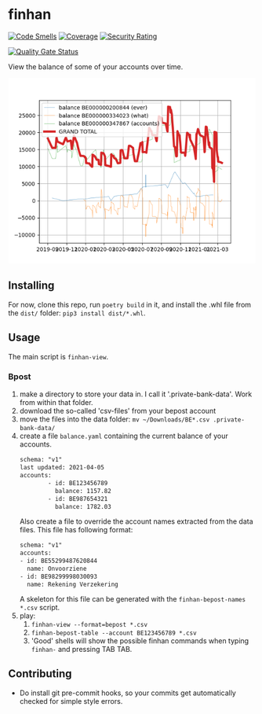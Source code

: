 # finhan

[![Code Smells](https://sonarcloud.io/api/project_badges/measure?project=xtofl_finhan&metric=code_smells)](https://sonarcloud.io/dashboard?id=xtofl_finhan)
[![Coverage](https://sonarcloud.io/api/project_badges/measure?project=xtofl_finhan&metric=coverage)](https://sonarcloud.io/dashboard?id=xtofl_finhan)
[![Security Rating](https://sonarcloud.io/api/project_badges/measure?project=xtofl_finhan&metric=security_rating)](https://sonarcloud.io/dashboard?id=xtofl_finhan)

[![Quality Gate Status](https://sonarcloud.io/api/project_badges/measure?project=xtofl_finhan&metric=alert_status)](https://sonarcloud.io/dashboard?id=xtofl_finhan)

View the balance of some of your accounts over time.

![demo-data](tests_e2e/demo-data/grand-total.png)

## Installing

For now, clone this repo, run `poetry build` in it, and install the .whl file
from the `dist/` folder: `pip3 install dist/*.whl`.

## Usage

The main script is `finhan-view`.

### Bpost

1. make a directory to store your data in.  I call it '.private-bank-data'.
  Work from within that folder.
2. download the so-called 'csv-files' from your bepost account
3. move the files into the data folder:
  `mv ~/Downloads/BE*.csv .private-bank-data/`
4. create a file `balance.yaml` containing the current balance of your accounts.
    ```
    schema: "v1"
    last updated: 2021-04-05
    accounts:
            - id: BE123456789
              balance: 1157.82
            - id: BE987654321
              balance: 1782.03
    ```
   Also create a file to override the account names extracted from the data
    files.  This file has following format:
   ```
   schema: "v1"
   accounts:
   - id: BE55299487620844
     name: Onvoorziene
   - id: BE98299998030093
     name: Rekening Verzekering
   ```
   A skeleton for this file can be generated with the `finhan-bepost-names
    *.csv` script.
4. play:
   1. `finhan-view --format=bepost *.csv`
   2. `finhan-bepost-table --account BE123456789 *.csv`
   3. 'Good' shells will show the possible finhan commands when typing `finhan-`
      and pressing TAB TAB.

## Contributing

* Do install git pre-commit hooks, so your commits get automatically
  checked for simple style errors.
